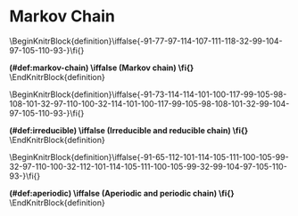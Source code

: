 
# Markov Chain 


\BeginKnitrBlock{definition}\iffalse{-91-77-97-114-107-111-118-32-99-104-97-105-110-93-}\fi{}<div class="definition"><span class="definition" id="def:markov-chain"><strong>(\#def:markov-chain)  \iffalse (Markov chain) \fi{} </strong></span></div>\EndKnitrBlock{definition}



\BeginKnitrBlock{definition}\iffalse{-91-73-114-114-101-100-117-99-105-98-108-101-32-97-110-100-32-114-101-100-117-99-105-98-108-101-32-99-104-97-105-110-93-}\fi{}<div class="definition"><span class="definition" id="def:irreducible"><strong>(\#def:irreducible)  \iffalse (Irreducible and reducible chain) \fi{} </strong></span></div>\EndKnitrBlock{definition}



\BeginKnitrBlock{definition}\iffalse{-91-65-112-101-114-105-111-100-105-99-32-97-110-100-32-112-101-114-105-111-100-105-99-32-99-104-97-105-110-93-}\fi{}<div class="definition"><span class="definition" id="def:aperiodic"><strong>(\#def:aperiodic)  \iffalse (Aperiodic and periodic chain) \fi{} </strong></span></div>\EndKnitrBlock{definition}


